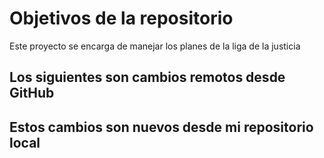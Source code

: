 # Objetivos de la repositorio

Este proyecto se encarga de manejar los planes de la liga de la justicia

## Los siguientes son cambios remotos desde GitHub
## Estos cambios son nuevos desde mi repositorio local

